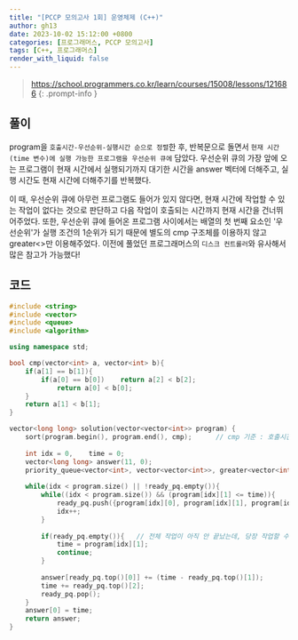```yaml
---
title: "[PCCP 모의고사 1회] 운영체제 (C++)"
author: gh13
date: 2023-10-02 15:12:00 +0800
categories: [프로그래머스, PCCP 모의고사]
tags: [C++, 프로그래머스]
render_with_liquid: false
---
```


> <https://school.programmers.co.kr/learn/courses/15008/lessons/121686>
{: .prompt-info }

## 풀이

program을 `호출시간-우선순위-실행시간 순으로 정렬`한 후, 반복문으로 돌면서 `현재 시간(time 변수)에 실행 가능한 프로그램을 우선순위 큐에` 담았다. 우선순위 큐의 가장 앞에 오는 프로그램이 현재 시간에서 실행되기까지 대기한 시간을 answer 벡터에 더해주고, 실행 시간도 현재 시간에 더해주기를 반복했다.  

이 때, 우선순위 큐에 아무런 프로그램도 들어가 있지 않다면, 현재 시간에 작업할 수 있는 작업이 없다는 것으로 판단하고 다음 작업이 호출되는 시간까지 현재 시간을 건너뛰어주었다. 또한, 우선순위 큐에 들어온 프로그램 사이에서는 배열의 첫 번째 요소인 '우선순위'가 실행 조건의 1순위가 되기 때문에 별도의 cmp 구조체를 이용하지 않고 greater<>만 이용해주었다. 이전에 풀었던 프로그래머스의 `디스크 컨트롤러`와 유사해서 많은 참고가 가능했다!  

## 코드

```cpp
#include <string>
#include <vector>
#include <queue>
#include <algorithm>

using namespace std;

bool cmp(vector<int> a, vector<int> b){
	if(a[1] == b[1]){
        if(a[0] == b[0])    return a[2] < b[2];
            return a[0] < b[0];
    }
    return a[1] < b[1];
}

vector<long long> solution(vector<vector<int>> program) {
    sort(program.begin(), program.end(), cmp);      // cmp 기준 : 호출시간 - 우선순위 - 실행시간
    
    int idx = 0,    time = 0;
    vector<long long> answer(11, 0);
    priority_queue<vector<int>, vector<vector<int>>, greater<vector<int>>> ready_pq;        // 대기 큐
    
    while(idx < program.size() || !ready_pq.empty()){
        while((idx < program.size()) && (program[idx][1] <= time)){
            ready_pq.push({program[idx][0], program[idx][1], program[idx][2]});
            idx++;
        }
        
        if(ready_pq.empty()){   // 전체 작업이 아직 안 끝났는데, 당장 작업할 수 있는 게 없을 때
            time = program[idx][1];
            continue;
        }
        
        answer[ready_pq.top()[0]] += (time - ready_pq.top()[1]);
        time += ready_pq.top()[2];
        ready_pq.pop();
    }
    answer[0] = time;
    return answer;
}
```
